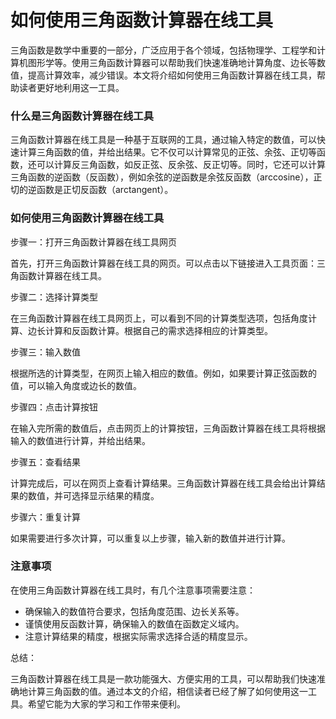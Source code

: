如何使用三角函数计算器在线工具
===============

三角函数是数学中重要的一部分，广泛应用于各个领域，包括物理学、工程学和计算机图形学等。使用三角函数计算器可以帮助我们快速准确地计算角度、边长等数值，提高计算效率，减少错误。本文将介绍如何使用三角函数计算器在线工具，帮助读者更好地利用这一工具。

### 什么是三角函数计算器在线工具

三角函数计算器在线工具是一种基于互联网的工具，通过输入特定的数值，可以快速计算三角函数的值，并给出结果。它不仅可以计算常见的正弦、余弦、正切等函数，还可以计算反三角函数，如反正弦、反余弦、反正切等。同时，它还可以计算三角函数的逆函数（反函数），例如余弦的逆函数是余弦反函数（arccosine），正切的逆函数是正切反函数（arctangent）。

### 如何使用三角函数计算器在线工具

步骤一：打开三角函数计算器在线工具网页

首先，打开三角函数计算器在线工具的网页。可以点击以下链接进入工具页面：三角函数计算器在线工具。

步骤二：选择计算类型

在三角函数计算器在线工具网页上，可以看到不同的计算类型选项，包括角度计算、边长计算和反函数计算。根据自己的需求选择相应的计算类型。

步骤三：输入数值

根据所选的计算类型，在网页上输入相应的数值。例如，如果要计算正弦函数的值，可以输入角度或边长的数值。

步骤四：点击计算按钮

在输入完所需的数值后，点击网页上的计算按钮，三角函数计算器在线工具将根据输入的数值进行计算，并给出结果。

步骤五：查看结果

计算完成后，可以在网页上查看计算结果。三角函数计算器在线工具会给出计算结果的数值，并可选择显示结果的精度。

步骤六：重复计算

如果需要进行多次计算，可以重复以上步骤，输入新的数值并进行计算。

### 注意事项

在使用三角函数计算器在线工具时，有几个注意事项需要注意：

- 确保输入的数值符合要求，包括角度范围、边长关系等。
- 谨慎使用反函数计算，确保输入的数值在函数定义域内。
- 注意计算结果的精度，根据实际需求选择合适的精度显示。

总结：

三角函数计算器在线工具是一款功能强大、方便实用的工具，可以帮助我们快速准确地计算三角函数的值。通过本文的介绍，相信读者已经了解了如何使用这一工具。希望它能为大家的学习和工作带来便利。